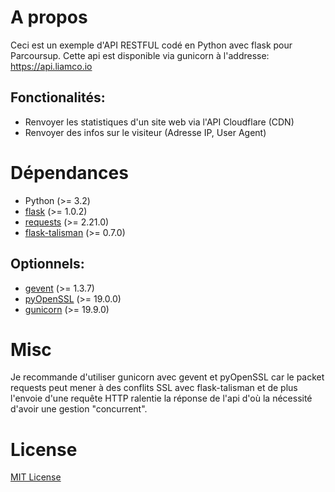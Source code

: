 # A propos
Ceci est un exemple d'API RESTFUL codé en Python avec flask pour Parcoursup.
Cette api est disponible via gunicorn à l'addresse: https://api.liamco.io

Fonctionalités:
---------------
- Renvoyer les statistiques d'un site web via l'API Cloudflare (CDN)
- Renvoyer des infos sur le visiteur (Adresse IP, User Agent)

# Dépendances
- Python (>= 3.2)
- [flask](https://github.com/pallets/flask) (>= 1.0.2)
- [requests](https://github.com/psf/requests) (>= 2.21.0)
- [flask-talisman](https://github.com/GoogleCloudPlatform/flask-talisman) (>= 0.7.0)

Optionnels:
-----------
- [gevent](https://github.com/gevent/gevent) (>= 1.3.7)
- [pyOpenSSL](https://github.com/pyca/pyopenssl) (>= 19.0.0)
- [gunicorn](https://github.com/benoitc/gunicorn) (>= 19.9.0)

# Misc
Je recommande d'utiliser gunicorn avec gevent et pyOpenSSL car le packet requests peut mener à des conflits SSL avec flask-talisman et de plus l'envoie d'une requête HTTP ralentie la réponse de l'api d'où la nécessité d'avoir une gestion "concurrent".

# License
[MIT License](LICENSE)
